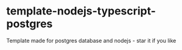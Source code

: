 # template-nodejs-typescript-postgres
Template made for postgres database and nodejs - star it if you like
